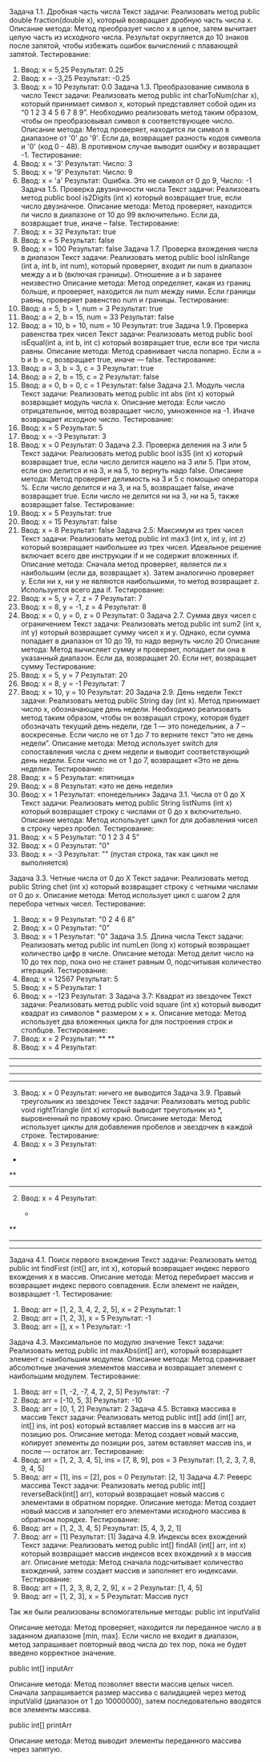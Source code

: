 Задача 1.1. Дробная часть числа
Текст задачи:
Реализовать метод public double fraction(double x), который возвращает дробную часть числа х.
Описание метода:
Метод преобразует число x в целое, затем вычитает целую часть из исходного числа. Результат округляется до 10 знаков после запятой, чтобы избежать ошибок вычислений с плавающей запятой.
Тестирование:
1.	Ввод: x = 5,25   Результат: 0.25
2.	Ввод: x = -3,25   Результат: -0.25 
3.	Ввод: x = 10   Результат: 0.0
Задача 1.3. Преобразование символа в число
Текст задачи:
Реализовать метод public int charToNum(char x), который принимает символ х, который представляет собой один из “0 1 2 3 4 5 6 7 8 9”. Необходимо реализовать метод таким образом, чтобы он преобразовывал символ в соответствующее число.
Описание метода:
Метод проверяет, находится ли символ в диапазоне от '0' до '9'. Если да, возвращает разность кодов символа и '0' (код 0 - 48). В противном случае выводит ошибку и возвращает -1.
Тестирование:
1.	Ввод: x = '3'   Результат: Число: 3
2.	Ввод: x = '9'   Результат: Число: 9
3.	Ввод: x = 'а'   Результат: Ошибка. Это не символ от 0 до 9, Число: -1
Задача 1.5. Проверка двузначности числа
Текст задачи:
Реализовать метод public bool is2Digits (int x) который возвращает true, если число двузначное.
Описание метода:
Метод проверяет, находится ли число в диапазоне от 10 до 99 включительно. Если да, возвращает true, иначе – false.
Тестирование:
1.	Ввод: x = 32   Результат: true
2.	Ввод: x = 5   Результат: false
3.	Ввод: x = 100   Результат: false
Задача 1.7. Проверка вхождения числа в диапазон
Текст задачи:
Реализовать метод public bool isInRange (int a, int b, int num), который проверяет, входит ли num в диапазон между a и b (включая границы). Отношение a и b заранее неизвестно
Описание метода:
Метод определяет, какая из границ больше, и проверяет, находится ли num между ними. Если границы равны, проверяет равенство num и границы.
Тестирование:
1.	Ввод: a = 5, b = 1, num = 3   Результат: true
2.	Ввод: a = 2, b = 15, num = 33   Результат: false
3.	Ввод: a = 10, b = 10, num = 10   Результат: true
Задача 1.9. Проверка равенства трех чисел
Текст задачи:
Реализовать метод  public bool isEqual(int a, int b, int c) который возвращает true, если все три числа равны.
Описание метода:
Метод сравнивает числа попарно. Если a = b и b = c, возвращает true, иначе — false.
Тестирование:
1.	Ввод: a = 3, b = 3, c = 3   Результат: true
2.	Ввод: a = 2, b = 15, c = 2   Результат: false
3.	Ввод: a = 0, b = 0, c = 1   Результат: false
Задача 2.1. Модуль числа
Текст задачи:
Реализовать метод public int abs (int x) который возвращает модуль числа x.
Описание метода:
Если число отрицательное, метод возвращает число, умноженное на -1. Иначе возвращает исходное число.
Тестирование:
1.	Ввод: x = 5   Результат: 5
2.	Ввод: x = -3   Результат: 3
3.	Ввод: x = 0   Результат: 0
Задача 2.3. Проверка деления на 3 или 5
Текст задачи:
Реализовать метод public bool is35 (int x) который возвращает true, если число делится нацело на 3 или 5. При этом, если оно делится и на 3, и на 5, то вернуть надо false.
Описание метода:
Метод проверяет делимость на 3 и 5 с помощью оператора %. Если число делится и на 3, и на 5, возвращает false, иначе возвращает true. Если число не делится ни на 3, ни на 5, также возвращает false.
Тестирование:
1.	Ввод: x = 5   Результат: true
2.	Ввод: x = 15   Результат: false
3.	Ввод: x = 8   Результат: false
Задача 2.5: Максимум из трех чисел
Текст задачи:
Реализовать метод public int max3 (int x, int y, int z) который возвращает наибольшее из трех чисел. Идеальное решение включает всего две инструкции if и не содержит вложенных if.
Описание метода:
Сначала метод проверяет, является ли х наибольшим (если да, возвращает х). Затем аналогично проверяет у. Если ни х, ни у не являются наибольшими, то метод возвращает z. Используется всего два if.
Тестирование:
1.	Ввод: x = 5, y = 7, z = 7   Результат: 7
2.	Ввод: x = 8, y = -1, z = 4   Результат: 8
3.	Ввод: x = 0, y = 0, z = 0   Результат: 0
Задача 2.7. Сумма двух чисел с ограничением
Текст задачи:
Реализовать метод public int sum2 (int x, int y) который возвращает сумму чисел х и у.  Однако, если сумма попадает в диапазон от 10 до 19, то надо вернуть число 20
Описание метода:
Метод вычисляет сумму и проверяет, попадает ли она в указанный диапазон. Если да, возвращает 20. Если нет, возвращает сумму
Тестирование:
1.	Ввод: x = 5, y = 7   Результат: 20
2.	Ввод: x = 8, y = -1   Результат: 7
3.	Ввод: x = 10, y = 10   Результат: 20
Задача 2.9. День недели
Текст задачи:
Реализовать метод public String day (int x). Метод принимает число x, обозначающее день недели. Необходимо реализовать метод таким образом, чтобы он возвращал строку, которая будет обозначать текущий день недели, где 1 — это понедельник, а 7 – воскресенье. Если число не от 1 до 7 то верните текст “это не день недели”.
Описание метода:
Метод использует switch для сопоставления числа с днем недели и выводит соответствующий день недели. Если число не от 1 до 7, возвращает «Это не день недели».
Тестирование:
1.	Ввод: x = 5   Результат: «пятница»
2.	Ввод: x = 8   Результат: «это не день недели»
3.	Ввод: x = 1   Результат: «понедельник»
Задача 3.1. Числа от 0 до X
Текст задачи:
Реализовать метод public String listNums (int x) который возвращает строку с числами от 0 до x включительно.
Описание метода:
Метод использует цикл for для добавления чисел в строку через пробел.
Тестирование:
1.	Ввод: x = 5    Результат: "0 1 2 3 4 5"
2.	Ввод: x = 0   Результат: "0"
3.	Ввод: x = -3    Результат: "" (пустая строка, так как цикл не выполняется)

Задача 3.3. Четные числа от 0 до X
Текст задачи:
Реализовать метод public String chet (int x) который возвращает строку с четными числами от 0 до x.
Описание метода:
Метод использует цикл с шагом 2 для перебора четных чисел.
Тестирование:
1.	Ввод: x = 9    Результат: "0 2 4 6 8"
2.	Ввод: x = 0    Результат: "0"
3.	Ввод: x = 1    Результат: "0"
Задача 3.5. Длина числа
Текст задачи:
Реализовать метод public int numLen (long x) который возвращает количество цифр в числе.
Описание метода:
Метод делит число на 10 до тех пор, пока оно не станет равным 0, подсчитывая количество итераций.
Тестирование:
1.	Ввод: x = 12567    Результат: 5
2.	Ввод: x = 5    Результат: 1
3.	Ввод: x = -123    Результат: 3 
Задача 3.7: Квадрат из звездочек
Текст задачи:
Реализовать метод public void square (int x) который выводит квадрат из символов * размером x × x.
Описание метода:
Метод использует два вложенных цикла for для построения строк и столбцов.
Тестирование:
1.	Ввод: x = 2   Результат:
**
**
2.	Ввод: x = 4   Результат:
****
****
****
****
3.	Ввод: x = 0   Результат: ничего не выводится
Задача 3.9. Правый треугольник из звездочек
Текст задачи:
Реализовать метод public void rightTriangle (int x) который выводит треугольник из *, выровненный по правому краю.
Описание метода:
Метод использует циклы для добавления пробелов и звездочек в каждой строке.
Тестирование:
1.	Ввод: x = 3   Результат:

   *
 **
***
2.	Ввод: x = 4   Результат:

    *
  **
 ***
****

Задача 4.1. Поиск первого вхождения
Текст задачи:
Реализовать метод public int findFirst (int[] arr, int x), который возвращает индекс первого вхождения x в массив.
Описание метода:
Метод перебирает массив и возвращает индекс первого совпадения. Если элемент не найден, возвращает -1.
Тестирование:
1.	Ввод: arr = [1, 2, 3, 4, 2, 2, 5], x = 2   Результат: 1
2.	Ввод: arr = [1, 2, 3], x = 5   Результат: -1
3.	Ввод: arr = [], x = 1   Результат: -1

Задача 4.3. Максимальное по модулю значение
Текст задачи:
Реализовать метод public int maxAbs(int[] arr), который возвращает элемент с наибольшим модулем.
Описание метода:
Метод сравнивает абсолютные значения элементов массива и возвращает элемент с наибольшим модулем.
Тестирование:
1.	Ввод: arr = [1, -2, -7, 4, 2, 2, 5]   Результат: -7
2.	Ввод: arr = [-10, 5, 3]   Результат: -10
3.	Ввод: arr = [0, 1, 2]   Результат: 2
Задача 4.5. Вставка массива в массив
Текст задачи:
Реализовать метод public int[] add (int[] arr, int[] ins, int pos) который вставляет массив ins в массив arr на позицию pos.
Описание метода:
Метод создает новый массив, копирует элементы до позиции pos, затем вставляет массив ins, и после — остаток arr.
Тестирование:
1.	Ввод: arr = [1, 2, 3, 4, 5], ins = [7, 8, 9], pos = 3   Результат: [1, 2, 3, 7, 8, 9, 4, 5]
2.	Ввод: arr = [1], ins = [2], pos = 0   Результат: [2, 1]
Задача 4.7: Реверс массива
Текст задачи:
Реализовать метод public int[] reverseBack(int[] arr), который возвращает новый массив с элементами в обратном порядке.
Описание метода:
Метод создает новый массив и заполняет его элементами исходного массива в обратном порядке.
Тестирование:
1.	Ввод: arr = [1, 2, 3, 4, 5]   Результат: [5, 4, 3, 2, 1]
2.	Ввод: arr = [1]    Результат: [1]
Задача 4.9. Индексы всех вхождений
Текст задачи:
Реализовать метод public int[] findAll (int[] arr, int x) который возвращает массив индексов всех вхождений x в массив arr.
Описание метода:
Метод сначала подсчитывает количество вхождений, затем создает массив и заполняет его индексами.
Тестирование:
1.	Ввод: arr = [1, 2, 3, 8, 2, 2, 9], x = 2   Результат: [1, 4, 5]
2.	Ввод: arr = [1, 2, 3], x = 5   Результат: Массив пуст


Так же были реализованы вспомогательные методы:
public int inputValid

Описание метода:
Метод проверяет, находится ли переданное число a в заданном диапазоне [min, max]. Если число не входит в диапазон, метод запрашивает повторный ввод числа до тех пор, пока не будет введено корректное значение.

public int[] inputArr

Описание метода: 
Метод позволяет ввести массив целых чисел. Сначала запрашивается размер массива с валидацией через метод inputValid (диапазон от 1 до 10000000), затем последовательно вводятся все элементы массива.

public int[] printArr

Описание метода: 
Метод выводит элементы переданного массива через запятую. 
